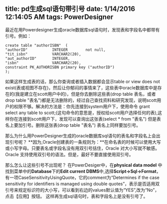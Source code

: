 title: pd生成sql语句带引号
date: 1/14/2016 12:14:05 AM 
tags: PowerDesigner
---
   
 最近在用Powerdesigner生成oracle数据库sql语句时，发现表和字段名中都带有引号。例如：

	create table "authorISBN"  (
    "authorID"           INTEGER        not null,
    "tit_isbn"           VARCHAR2(20),
    "aut_authorID"       INTEGER,
    "isbn"               VARCHAR2(20),
    constraint PK_AUTHORISBN primary key ("authorID")
	);

  如果这样生成表的话，那么你查询或者插入数据都会显示table or view does not exist(表或视图不存在)，然后让你郁闷的事情来了，这些表中oracle数据库中是存在的(我是建立在scott用户中的)，但是你去删除这些表(drop table 表名，或者drop table "表名")都是无法删除的，经过自己查找资料和研究发现，说明scott用户的权限不够。解决的方法是：你先连接到system用户下，使用命令 grant select any table to scott;(这句命令的意思是，授权给scott用户选择任何的表),这样你在连接到scott用户下，发现可以查询出这张表(select * from "表名") 但是表名上要加引号。删除这张表(drop table "表名") 表名上同样要加引号。
    
  那么为什么用PowerDesigner生成的oracle数据库sql语句的表名和字段名上会出现引号呢？
  **因为,Oracle创建表的一条规则为：**在命名表的时候可以使用大写或小写字母。只要表名或字段名没有用双引号括住，Oracle 对大小写就不敏感。Oracle 支持使用双引号的语法。但是，最好不要直接使用双引号。

   那么怎么让这些引号不出现呢？
  在PowerDesiger中，在**physical data model** 中找到菜单中的**Database**下的**Edit current DBMS**中,选择**Script->Sql->Format**，有一项CaseSensitivityUsingQuote，它的comment为“Determines if the case sensitivity for identifiers is managed using double quotes”，表示是否适用双引号来规定标识符的大小写，可以看到右边的values默认值为“YES”,改为“No”，点击【应用】按钮。
   这样再生成sql语句时，表和字段名上是没有引号了。